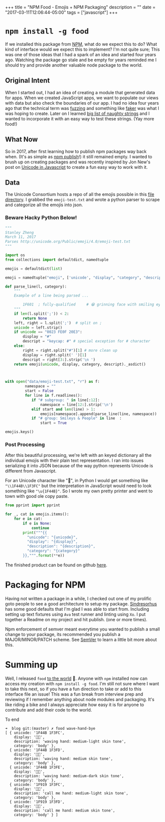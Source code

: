+++
title = "NPM Food - Emojis + NPM Packaging"
description = ""
date = "2017-03-11T12:06:44-05:00"
tags = ["javascript"]
+++

# `npm install -g food`

If we installed this package from [NPM](https://npmjs.com), what do we expect this to do? What kind of interface would we expect this to implement? I'm not quite sure; This was one of those ideas that I had a spark of an idea and started four years ago. Watching the package go stale and be empty for years reminded me I should try and provide another valuable node package to the world.

## Original Intent

When I started out, I had an idea of creating a module that generated data for apps. When we created JavaScript apps, we want to populate our views with data but also check the boundaries of our app. I had no idea four years ago that the technical term was [fuzzing](https://en.wikipedia.org/wiki/Fuzzing) and something like [faker](https://www.npmjs.com/package/faker) was what I was hoping to create. Later on I learned [big list of naughty strings](https://github.com/minimaxir/big-list-of-naughty-strings) and I wanted to incorporate it with an easy way to test these strings. (Yay more food!)

## What Now
So in 2017, after first learning how to publish npm packages way back when. (It's as simple as [npm publish](https://docs.npmjs.com/getting-started/publishing-npm-packages)!) it still remained empty. I wanted to brush up on creating packages and was recently inspired by Jon New's post on [Unicode in Javascript](blog.jonnew.com/posts/poo-dot-length-equals-two) to create a fun easy way to work with it.


## Data

The Unicode Consortium hosts a repo of all the emojis possible in this [file directory](http://unicode.org/Public/emoji/4.0/). I grabbed the `emoji-test.txt` and wrote a python parser to scrape and categorize all the emojis into json.

### Beware Hacky Python Below!
``` python
"""
Stanley Zheng
March 11, 2017
Parses http://unicode.org/Public/emoji/4.0/emoji-test.txt
"""

import os
from collections import defaultdict, namedtuple

emojis = defaultdict(list)

emoji = namedtuple("emoji", ['unicode', "display", "category", "description"])

def parse_line(l, category):
    """
    Example of a line being parsed ...

        1F601  ; fully-qualified     # 😁 grinning face with smiling eyes
    """
    if len(l.split(';')) < 2:
        return None
    left, right = l.split(';')  # split on ;
    unicode = left.strip()
    if unicode == "0023 FE0F 20E3":
        display = "#"
        descript = "keycap: #" # special exception for # character
    else:
        right = right.split("#")[1] # more clean up
        display = right.split(' ')[1]
        descript = right[3:].strip('\n ')
    return emoji(unicode, display, category, descript)._asdict()



with open("data/emoji-test.txt", "r") as f:
         namespace = ""
         start = False
         for line in f.readlines():
            if "# subgroup: " in line[:12]:
                namespace = line[12:].strip('\n')
            elif start and len(line) > 1:
                emojis[namespace].append(parse_line(line, namespace))
            if "# group: Smileys & People" in line  :
                start = True

emojis.keys()
```


### Post Processing

After this beautiful processing, we're left with an keyed dictionary all the individual emojis with their plain text representation. I ran into issues serializing it into JSON because of the way python represents Unicode is different from Javascript.

For an Unicode character like "👋", in Python I would get something like `"\\1F44B\\1F3FC"` but the interpretation in JavaScript would need to look something like `"\u{1F44B}"`.
So I wrote my own pretty printer and went to town with good ole copy paste.

``` python
from pprint import pprint

for _, cat in emojis.items():
    for e in cat:
        if e is None:
            continue
        print("""{{
          "unicode": "{unicode}",
          "display": "{display}",
          "description": "{description}",
          "category": "{category}"
        }},""".format(**e))
```

The finished product can be found on github [here](https://github.com/stanzhengdev/npm-food/blob/master/data/emoji.json).


# Packaging for NPM


Having not written a package in a while, I checked out one of my prolific goto people to see a good architecture to setup my package. [Sindresorhus](https://github.com/sindresorhus/node-module-boilerplate) has some good defaults that I'm glad I was able to start from. Including setting up text fixtures using `Ava` test runner and linting using `Xo`. I put together a Readme on my project and hit publish. (one or more times).

Npm enforcement of semver meant everytime you wanted to publish a small change to your package, its recommended you publish a MAJOR/MINOR/PATCH scheme. See [SemVer](https://semver.org) to learn a little bit more about this.



# Summing up

Well, I released `food` [to the world](https://www.npmjs.com/package/food) 🎉. Anyone with `npm` installed now can access my creation with `npm install -g food`. I'm still not sure where I want to take this next, so if you have a fun direction to take or add to this interface file an issue!
This was a fun break from interview prep and reviewing if I remember anything about node modules and packaging. It's like riding a bike and I always appreciate how easy it is for anyone to contribute and add their code to the world.


To end
```
➜  blog git:(master) ✗ food wave-hand-bye
[ { unicode: '1F44B 1F3FC',
    display: '👋🏼',
    description: 'waving hand: medium-light skin tone',
    category: 'body' },
  { unicode: '1F44B 1F3FD',
    display: '👋🏽',
    description: 'waving hand: medium skin tone',
    category: 'body' },
  { unicode: '1F44B 1F3FE',
    display: '👋🏾',
    description: 'waving hand: medium-dark skin tone',
    category: 'body' },
  { unicode: '1F919 1F3FC',
    display: '🤙🏼',
    description: 'call me hand: medium-light skin tone',
    category: 'body' },
  { unicode: '1F919 1F3FD',
    display: '🤙🏽',
    description: 'call me hand: medium skin tone',
    category: 'body' } ]
```

